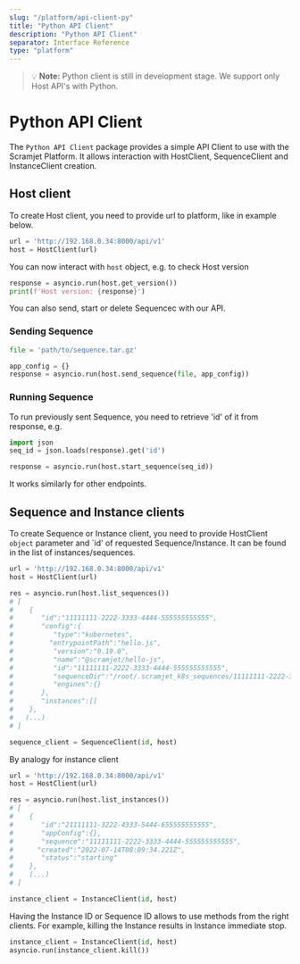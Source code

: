 ```yaml
---
slug: "/platform/api-client-py"
title: "Python API Client"
description: "Python API Client"
separator: Interface Reference
type: "platform"
---
```


> 💡 **Note:** Python client is still in development stage. We support only Host API's with Python.

# Python API Client

The `Python API Client` package provides a simple API Client to use with the Scramjet Platform. It allows interaction with HostClient, SequenceClient and InstanceClient creation.

## Host client

To create Host client, you need to provide url to platform, like in example below.

```python
url = 'http://192.168.0.34:8000/api/v1'
host = HostClient(url)
```

You can now interact with `host` object, e.g. to check Host version

```python
response = asyncio.run(host.get_version())
print(f'Host version: {response}')
```

You can also send, start or delete Sequencec with our API.

### Sending Sequence

```python
file = 'path/to/sequence.tar.gz'

app_config = {}
response = asyncio.run(host.send_sequence(file, app_config))
```

### Running Sequence

To run previously sent Sequence, you need to retrieve 'id' of it from response, e.g.

```python
import json
seq_id = json.loads(response).get('id')

response = asyncio.run(host.start_sequence(seq_id))
```

It works similarly for other endpoints.

## Sequence and Instance clients

To create Sequence or Instance client, you need to provide HostClient `object` parameter and `id' of requested Sequence/Instance. It can be found in the list of instances/sequences.

```python
url = 'http://192.168.0.34:8000/api/v1'
host = HostClient(url)

res = asyncio.run(host.list_sequences())
# [
#    {
#       "id":"11111111-2222-3333-4444-555555555555",
#       "config":{
#          "type":"kubernetes",
#         "entrypointPath":"hello.js",
#          "version":"0.19.0",
#          "name":"@scramjet/hello-js",
#          "id":"11111111-2222-3333-4444-555555555555",
#          "sequenceDir":"/root/.scramjet_k8s_sequences/11111111-2222-3333-4444-555555555555",
#          "engines":{}
#       },
#       "instances":[]
#    },
#   (...)
# ]

sequence_client = SequenceClient(id, host)
```

By analogy for instance client

```python
url = 'http://192.168.0.34:8000/api/v1'
host = HostClient(url)

res = asyncio.run(host.list_instances())
# [
#    {
#       "id":"21111111-3222-4333-5444-655555555555",
#       "appConfig":{},
#       "sequence":"11111111-2222-3333-4444-555555555555",
#      "created":"2022-07-14T08:09:34.221Z",
#       "status":"starting"
#    },
#    (...)
# ]

instance_client = InstanceClient(id, host)
```

Having the Instance ID or Sequence ID allows to use methods from the right clients. For example, killing the Instance results in Instance immediate stop.

```python
instance_client = InstanceClient(id, host)
asyncio.run(instance_client.kill())
```
